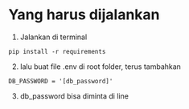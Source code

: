 # Yang harus dijalankan 

1. Jalankan di terminal

```pip install -r requirements```

2. lalu buat file .env di root folder, terus tambahkan 

```DB_PASSWORD = '[db_password]'```

3. db_password bisa diminta di line